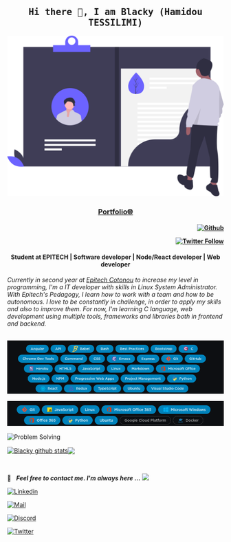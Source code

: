 <h2 align='center'>
  <samp>
    <strong>Hi there 👋, I am Blacky (Hamidou TESSILIMI)</strong>
  </samp>
</h2>

![Cover](assets/cover.svg)

<h3 align='center'>
  <strong>
    <a href="https://blacky-yg.github.io/" target="_blank">Portfolio🌐</a>
  </strong>

<h4 align='right'>

[![Github](https://img.shields.io/github/followers/blacky-yg?label=Follow%20Me&style=social)](https://github.com/blacky-yg)

[![Twitter Follow](https://img.shields.io/twitter/follow/blacky_yg?label=Follow%20Me&style=social)](https://twitter.com/blacky_yg)

</h4>

<h4 align='center'>
  <strong>
    Student at EPITECH | Software developer | Node/React developer | Web developer
  </strong>
</h4>
<i>
Currently in second year at <a href="https://www.epitech.bj" alt="Epitech Bénin">Epitech Cotonou</a> to increase my level in programming, I'm a IT developer with skills in Linux System Administrator. With Epitech's Pedagogy, I learn how to work with a team and how to be autonomous. I love to be constantly in challenge, in order to apply my skills and also to improve them. For now, I'm learning C language, web development using multiple tools, frameworks and libraries both in frontend and backend.
</i>

<br/>
<br/>

![Skills1](assets/skills1.png)

![Skills2](assets/skills2.png)

![Problem Solving](https://img.shields.io/badge/-More...-blue?style=flat)

<p style="display: flex; justify-contect: space-between;">
  <a href="https://github.com/anuraghazra/github-readme-stats">
    <img align="center" src="https://github-readme-stats.vercel.app/api?username=blacky-yg&show_icons=true&include_all_commits=true&theme=radical" alt="Blacky github stats" />
  </a>
  <a href="https://github.com/anuraghazra/github-readme-stats">
    <img align="center" src="https://github-readme-stats.anuraghazra1.vercel.app/api/top-langs/?username=blacky-yg&layout=compact&theme=radical" />
  </a>
</p>

<br/>

📝 &nbsp; ***Feel free to contact me. I'm always here ...*** <img src="https://media.giphy.com/media/WUlplcMpOCEmTGBtBW/giphy.gif" width="30">

[![Linkedin](https://img.shields.io/badge/LinkedIn-Hamidou%20TESSILIMI-blue?logo=Linkedin&logoColor=blue&labelColor=black)](https://www.linkedin.com/in/hamidou-tessilimi/)

[![Mail](https://img.shields.io/badge/Gmail-hamid.tessilimi@gmail.com-blue?logo=Gmail&logoColor=blue&labelColor=black)](mailto:hamidtessilimi@gmail.com)

[![Discord](https://img.shields.io/badge/Discord-Hamidou_TESSILIMI_9952-blue?logo=Discord&logoColor=white&labelColor=black)](https://www.discord.com/in/hamidou-tessilimi/)

[![Twitter](https://img.shields.io/badge/Twitter-blacky_yg-blue?logo=Twitter&logoColor=blue&labelColor=black)](https://www.twitter.com/blacky_yg/)

<br>